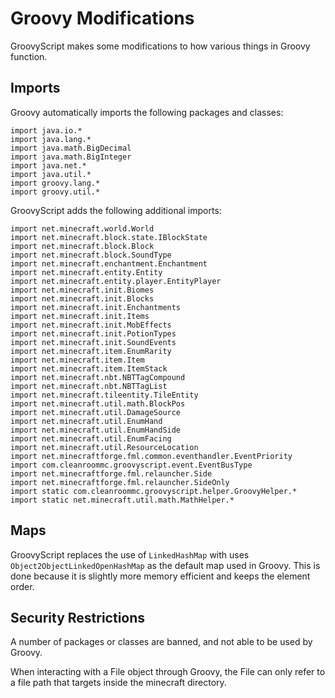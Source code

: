 
# Groovy Modifications

GroovyScript makes some modifications to how various things in Groovy function.


## Imports


Groovy automatically imports the following packages and classes:

```groovy:no-line-numbers
import java.io.*
import java.lang.*
import java.math.BigDecimal
import java.math.BigInteger
import java.net.*
import java.util.*
import groovy.lang.*
import groovy.util.*
```

GroovyScript adds the following additional imports:

```groovy:no-line-numbers
import net.minecraft.world.World
import net.minecraft.block.state.IBlockState
import net.minecraft.block.Block
import net.minecraft.block.SoundType
import net.minecraft.enchantment.Enchantment
import net.minecraft.entity.Entity
import net.minecraft.entity.player.EntityPlayer
import net.minecraft.init.Biomes
import net.minecraft.init.Blocks
import net.minecraft.init.Enchantments
import net.minecraft.init.Items
import net.minecraft.init.MobEffects
import net.minecraft.init.PotionTypes
import net.minecraft.init.SoundEvents
import net.minecraft.item.EnumRarity
import net.minecraft.item.Item
import net.minecraft.item.ItemStack
import net.minecraft.nbt.NBTTagCompound
import net.minecraft.nbt.NBTTagList
import net.minecraft.tileentity.TileEntity
import net.minecraft.util.math.BlockPos
import net.minecraft.util.DamageSource
import net.minecraft.util.EnumHand
import net.minecraft.util.EnumHandSide
import net.minecraft.util.EnumFacing
import net.minecraft.util.ResourceLocation
import net.minecraftforge.fml.common.eventhandler.EventPriority
import com.cleanroommc.groovyscript.event.EventBusType
import net.minecraftforge.fml.relauncher.Side
import net.minecraftforge.fml.relauncher.SideOnly
import static com.cleanroommc.groovyscript.helper.GroovyHelper.*
import static net.minecraft.util.math.MathHelper.*
```

## Maps


GroovyScript replaces the use of `LinkedHashMap` with uses `Object2ObjectLinkedOpenHashMap` as the default map used in Groovy.
This is done because it is slightly more memory efficient and keeps the element order.



## Security Restrictions


A number of packages or classes are banned, and not able to be used by Groovy.

When interacting with a File object through Groovy, the File can only refer to a file path that targets inside the minecraft directory.
